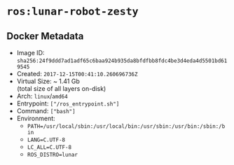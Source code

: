 # `ros:lunar-robot-zesty`

## Docker Metadata

- Image ID: `sha256:24f9ddd7ad1adf65c6baa924b935da8bfdfbb8fdc4be3d4eda4d5501bd619545`
- Created: `2017-12-15T00:41:10.260696736Z`
- Virtual Size: ~ 1.41 Gb  
  (total size of all layers on-disk)
- Arch: `linux`/`amd64`
- Entrypoint: `["/ros_entrypoint.sh"]`
- Command: `["bash"]`
- Environment:
  - `PATH=/usr/local/sbin:/usr/local/bin:/usr/sbin:/usr/bin:/sbin:/bin`
  - `LANG=C.UTF-8`
  - `LC_ALL=C.UTF-8`
  - `ROS_DISTRO=lunar`
